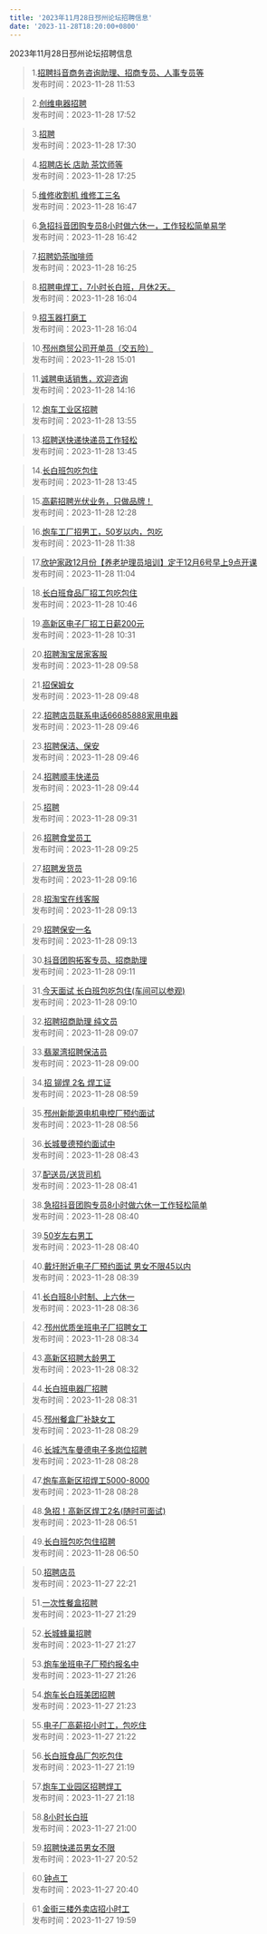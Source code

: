 ```yaml
---
title: '2023年11月28日邳州论坛招聘信息'
date: '2023-11-28T18:20:00+0800'
---
```

2023年11月28日邳州论坛招聘信息
<!--more-->
>1.[招聘抖音商务咨询助理、招商专员、人事专员等](https://www.pzzc.net/forum.php?mod=viewthread&tid=10372847)<br>
>发布时间：2023-11-28 11:53

>2.[创维电器招聘](https://www.pzzc.net/forum.php?mod=viewthread&tid=10372929)<br>
>发布时间：2023-11-28 17:52

>3.[招聘](https://www.pzzc.net/forum.php?mod=viewthread&tid=10372921)<br>
>发布时间：2023-11-28 17:30

>4.[招聘店长 店助 茶饮师等](https://www.pzzc.net/forum.php?mod=viewthread&tid=10372919)<br>
>发布时间：2023-11-28 17:25

>5.[维修收割机   维修工三名](https://www.pzzc.net/forum.php?mod=viewthread&tid=10372911)<br>
>发布时间：2023-11-28 16:47

>6.[急招抖音团购专员8小时做六休一，工作轻松简单易学](https://www.pzzc.net/forum.php?mod=viewthread&tid=10372910)<br>
>发布时间：2023-11-28 16:42

>7.[招聘奶茶咖啡师](https://www.pzzc.net/forum.php?mod=viewthread&tid=10372906)<br>
>发布时间：2023-11-28 16:25

>8.[招聘电焊工，7小时长白班，月休2天。](https://www.pzzc.net/forum.php?mod=viewthread&tid=10372904)<br>
>发布时间：2023-11-28 16:04

>9.[招玉器打磨工](https://www.pzzc.net/forum.php?mod=viewthread&tid=10372903)<br>
>发布时间：2023-11-28 16:04

>10.[邳州商贸公司开单员（交五险）](https://www.pzzc.net/forum.php?mod=viewthread&tid=10372889)<br>
>发布时间：2023-11-28 15:01

>11.[诚聘电话销售，欢迎咨询](https://www.pzzc.net/forum.php?mod=viewthread&tid=10372876)<br>
>发布时间：2023-11-28 14:16

>12.[炮车工业区招聘](https://www.pzzc.net/forum.php?mod=viewthread&tid=10372872)<br>
>发布时间：2023-11-28 13:55

>13.[招聘送快递快递员工作轻松](https://www.pzzc.net/forum.php?mod=viewthread&tid=10372869)<br>
>发布时间：2023-11-28 13:45

>14.[长白班包吃包住](https://www.pzzc.net/forum.php?mod=viewthread&tid=10372868)<br>
>发布时间：2023-11-28 13:45

>15.[高薪招聘光伏业务，只做品牌！](https://www.pzzc.net/forum.php?mod=viewthread&tid=10372850)<br>
>发布时间：2023-11-28 12:28

>16.[炮车工厂招男工，50岁以内，包吃](https://www.pzzc.net/forum.php?mod=viewthread&tid=10372843)<br>
>发布时间：2023-11-28 11:38

>17.[欣护家政12月份【养老护理员培训】定于12月6号早上9点开课](https://www.pzzc.net/forum.php?mod=viewthread&tid=10372831)<br>
>发布时间：2023-11-28 11:04

>18.[长白班食品厂招工包吃包住](https://www.pzzc.net/forum.php?mod=viewthread&tid=10372817)<br>
>发布时间：2023-11-28 10:46

>19.[高新区电子厂招工日薪200元](https://www.pzzc.net/forum.php?mod=viewthread&tid=10372808)<br>
>发布时间：2023-11-28 10:31

>20.[招聘淘宝居家客服](https://www.pzzc.net/forum.php?mod=viewthread&tid=10372797)<br>
>发布时间：2023-11-28 09:58

>21.[招保姆女](https://www.pzzc.net/forum.php?mod=viewthread&tid=10372789)<br>
>发布时间：2023-11-28 09:48

>22.[招聘店员联系电话66685888家用电器](https://www.pzzc.net/forum.php?mod=viewthread&tid=10372787)<br>
>发布时间：2023-11-28 09:46

>23.[招聘保洁、保安](https://www.pzzc.net/forum.php?mod=viewthread&tid=10372785)<br>
>发布时间：2023-11-28 09:46

>24.[招聘顺丰快递员](https://www.pzzc.net/forum.php?mod=viewthread&tid=10372784)<br>
>发布时间：2023-11-28 09:44

>25.[招聘](https://www.pzzc.net/forum.php?mod=viewthread&tid=10372776)<br>
>发布时间：2023-11-28 09:31

>26.[招聘食堂员工](https://www.pzzc.net/forum.php?mod=viewthread&tid=10372774)<br>
>发布时间：2023-11-28 09:25

>27.[招聘发货员](https://www.pzzc.net/forum.php?mod=viewthread&tid=10372771)<br>
>发布时间：2023-11-28 09:16

>28.[招淘宝在线客服](https://www.pzzc.net/forum.php?mod=viewthread&tid=10372769)<br>
>发布时间：2023-11-28 09:13

>29.[招聘保安一名](https://www.pzzc.net/forum.php?mod=viewthread&tid=10372768)<br>
>发布时间：2023-11-28 09:13

>30.[抖音团购拓客专员、招商助理](https://www.pzzc.net/forum.php?mod=viewthread&tid=10372767)<br>
>发布时间：2023-11-28 09:11

>31.[今天面试   长白班包吃包住(车间可以参观)](https://www.pzzc.net/forum.php?mod=viewthread&tid=10372766)<br>
>发布时间：2023-11-28 09:10

>32.[招聘招商助理 纯文员](https://www.pzzc.net/forum.php?mod=viewthread&tid=10372764)<br>
>发布时间：2023-11-28 09:07

>33.[翡翠湾招聘保洁员](https://www.pzzc.net/forum.php?mod=viewthread&tid=10372760)<br>
>发布时间：2023-11-28 09:00

>34.[招 铆焊   2名  焊工证](https://www.pzzc.net/forum.php?mod=viewthread&tid=10372758)<br>
>发布时间：2023-11-28 08:59

>35.[邳州新能源电机电控厂预约面试](https://www.pzzc.net/forum.php?mod=viewthread&tid=10372756)<br>
>发布时间：2023-11-28 08:56

>36.[长城曼德预约面试中](https://www.pzzc.net/forum.php?mod=viewthread&tid=10372744)<br>
>发布时间：2023-11-28 08:43

>37.[配送员/送货司机](https://www.pzzc.net/forum.php?mod=viewthread&tid=10372743)<br>
>发布时间：2023-11-28 08:41

>38.[急招抖音团购专员8小时做六休一工作轻松简单](https://www.pzzc.net/forum.php?mod=viewthread&tid=10372742)<br>
>发布时间：2023-11-28 08:40

>39.[50岁左右男工](https://www.pzzc.net/forum.php?mod=viewthread&tid=10372741)<br>
>发布时间：2023-11-28 08:40

>40.[戴圩附近电子厂预约面试 男女不限45以内](https://www.pzzc.net/forum.php?mod=viewthread&tid=10372740)<br>
>发布时间：2023-11-28 08:39

>41.[长白班8小时制、上六休一](https://www.pzzc.net/forum.php?mod=viewthread&tid=10372739)<br>
>发布时间：2023-11-28 08:36

>42.[邳州优质坐班电子厂招聘女工](https://www.pzzc.net/forum.php?mod=viewthread&tid=10372737)<br>
>发布时间：2023-11-28 08:34

>43.[高新区招聘大龄男工](https://www.pzzc.net/forum.php?mod=viewthread&tid=10372732)<br>
>发布时间：2023-11-28 08:32

>44.[长白班电器厂招聘](https://www.pzzc.net/forum.php?mod=viewthread&tid=10372731)<br>
>发布时间：2023-11-28 08:31

>45.[邳州餐盒厂补缺女工](https://www.pzzc.net/forum.php?mod=viewthread&tid=10372730)<br>
>发布时间：2023-11-28 08:29

>46.[长城汽车曼德电子多岗位招聘](https://www.pzzc.net/forum.php?mod=viewthread&tid=10372729)<br>
>发布时间：2023-11-28 08:28

>47.[炮车高新区招焊工5000-8000](https://www.pzzc.net/forum.php?mod=viewthread&tid=10372728)<br>
>发布时间：2023-11-28 08:28

>48.[急招！高新区焊工2名(随时可面试)](https://www.pzzc.net/forum.php?mod=viewthread&tid=10372722)<br>
>发布时间：2023-11-28 06:51

>49.[长白班包吃包住招聘](https://www.pzzc.net/forum.php?mod=viewthread&tid=10372721)<br>
>发布时间：2023-11-28 06:50

>50.[招聘店员](https://www.pzzc.net/forum.php?mod=viewthread&tid=10372709)<br>
>发布时间：2023-11-27 22:21

>51.[一次性餐盒招聘](https://www.pzzc.net/forum.php?mod=viewthread&tid=10372701)<br>
>发布时间：2023-11-27 21:29

>52.[长城蜂巢招聘](https://www.pzzc.net/forum.php?mod=viewthread&tid=10372700)<br>
>发布时间：2023-11-27 21:27

>53.[炮车坐班电子厂预约报名中](https://www.pzzc.net/forum.php?mod=viewthread&tid=10372699)<br>
>发布时间：2023-11-27 21:26

>54.[炮车长白班美团招聘](https://www.pzzc.net/forum.php?mod=viewthread&tid=10372698)<br>
>发布时间：2023-11-27 21:23

>55.[电子厂高薪招小时工，包吃住](https://www.pzzc.net/forum.php?mod=viewthread&tid=10372697)<br>
>发布时间：2023-11-27 21:22

>56.[长白班食品厂包吃包住](https://www.pzzc.net/forum.php?mod=viewthread&tid=10372696)<br>
>发布时间：2023-11-27 21:19

>57.[炮车工业园区招聘焊工](https://www.pzzc.net/forum.php?mod=viewthread&tid=10372695)<br>
>发布时间：2023-11-27 21:18

>58.[8小时长白班](https://www.pzzc.net/forum.php?mod=viewthread&tid=10372693)<br>
>发布时间：2023-11-27 21:00

>59.[招聘快递员男女不限](https://www.pzzc.net/forum.php?mod=viewthread&tid=10372688)<br>
>发布时间：2023-11-27 20:52

>60.[钟点工](https://www.pzzc.net/forum.php?mod=viewthread&tid=10372686)<br>
>发布时间：2023-11-27 20:40

>61.[金街三楼外卖店招小时工](https://www.pzzc.net/forum.php?mod=viewthread&tid=10372674)<br>
>发布时间：2023-11-27 19:59

